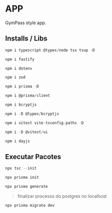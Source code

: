# APP

GymPass style app.

## Installs / Libs

~~~~ javaScript
npm i typescript @types/node tsx tsup -D
~~~~
~~~~ javaScript
npm i fastify
~~~~
~~~~ javaScript
npm i dotenv
~~~~
~~~~ javaScript
npm i zod
~~~~
~~~~ javaScript
npm i prisma -D
~~~~
~~~~ javaScript
npm i @prisma/client
~~~~
~~~~ javaScript
npm i bcryptjs
~~~~
~~~~ javaScript
npm i -D @types/bcryptjs
~~~~
~~~~ javaScript
npm i vitest vite-tsconfig-paths -D
~~~~
~~~~ javaScript
npm i -D @vitest/ui
~~~~
~~~~ javaScript
npm i dayjs
~~~~

## Executar Pacotes

~~~~ javaScript
npx tsc --init
~~~~
~~~~ javaScript
npx prisma init 
~~~~
~~~~ javaScript
npx prisma generate
~~~~
>finalizar processo do postgres no localhost
~~~~ javaScript
npx prisma migrate dev
~~~~
